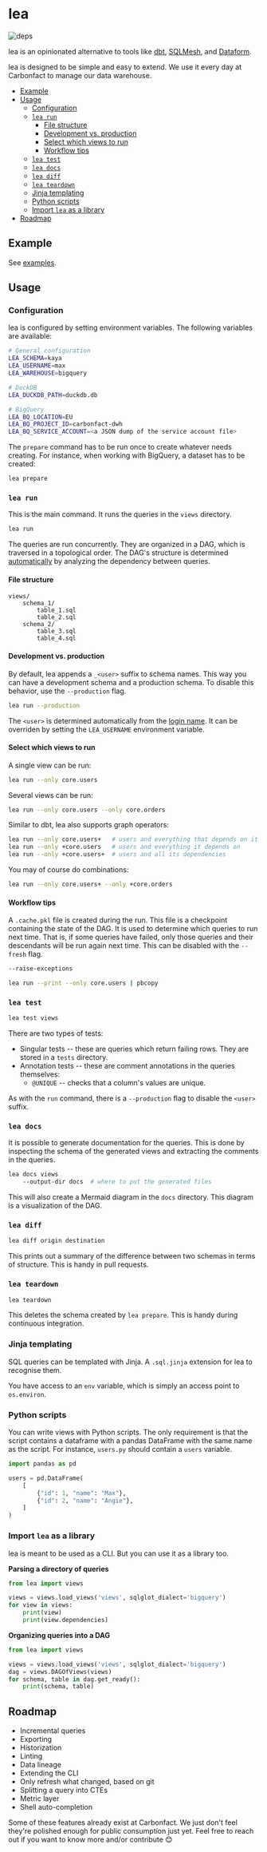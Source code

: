 <h1>lea</h1>

![deps](https://github.com/carbonfact/kaya/assets/8095957/9938db74-0d54-4ab7-8307-d008af0844aa)


lea is an opinionated alternative to tools like [dbt](https://www.getdbt.com/), [SQLMesh](https://sqlmesh.com/), and [Dataform](https://cloud.google.com/dataform).

lea is designed to be simple and easy to extend. We use it every day at Carbonfact to manage our data warehouse.

- [Example](#example)
- [Usage](#usage)
  - [Configuration](#configuration)
  - [`lea run`](#lea-run)
    - [File structure](#file-structure)
    - [Development vs. production](#development-vs-production)
    - [Select which views to run](#select-which-views-to-run)
    - [Workflow tips](#workflow-tips)
  - [`lea test`](#lea-test)
  - [`lea docs`](#lea-docs)
  - [`lea diff`](#lea-diff)
  - [`lea teardown`](#lea-teardown)
  - [Jinja templating](#jinja-templating)
  - [Python scripts](#python-scripts)
  - [Import `lea` as a library](#import-lea-as-a-library)
- [Roadmap](#roadmap)

## Example

See [examples](examples).

## Usage

### Configuration

lea is configured by setting environment variables. The following variables are available:

```sh
# General configuration
LEA_SCHEMA=kaya
LEA_USERNAME=max
LEA_WAREHOUSE=bigquery

# DuckDB
LEA_DUCKDB_PATH=duckdb.db

# BigQuery
LEA_BQ_LOCATION=EU
LEA_BQ_PROJECT_ID=carbonfact-dwh
LEA_BQ_SERVICE_ACCOUNT=<a JSON dump of the service account file>
```

The `prepare` command has to be run once to create whatever needs creating. For instance, when working with BigQuery, a dataset has to be created:

```sh
lea prepare
```

### `lea run`

This is the main command. It runs the queries in the `views` directory.

```sh
lea run
```

The queries are run concurrently. They are organized in a DAG, which is traversed in a topological order. The DAG's structure is determined [automatically](https://maxhalford.github.io/blog/dbt-ref-rant/) by analyzing the dependency between queries.

#### File structure

```
views/
    schema_1/
        table_1.sql
        table_2.sql
    schema_2/
        table_3.sql
        table_4.sql
```

#### Development vs. production

By default, lea appends a `_<user>` suffix to schema names. This way you can have a development schema and a production schema. To disable this behavior, use the `--production` flag.

```sh
lea run --production
```

The `<user>` is determined automatically from the [login name](https://docs.python.org/3/library/getpass.html#getpass.getuser). It can be overriden by setting the `LEA_USERNAME` environment variable.

#### Select which views to run

A single view can be run:

```sh
lea run --only core.users
```

Several views can be run:

```sh
lea run --only core.users --only core.orders
```

Similar to dbt, lea also supports graph operators:

```sh
lea run --only core.users+   # users and everything that depends on it
lea run --only +core.users   # users and everything it depends on
lea run --only +core.users+  # users and all its dependencies
```

You may of course do combinations:

```sh
lea run --only core.users+ --only +core.orders
```

#### Workflow tips

A `.cache.pkl` file is created during the run. This file is a checkpoint containing the state of the DAG. It is used to determine which queries to run next time. That is, if some queries have failed, only those queries and their descendants will be run again next time. This can be disabled with the `--fresh` flag.

```sh
--raise-exceptions
```

```sh
lea run --print --only core.users | pbcopy
```

### `lea test`

```sh
lea test views
```

There are two types of tests:

- Singular tests -- these are queries which return failing rows. They are stored in a `tests` directory.
- Annotation tests -- these are comment annotations in the queries themselves:
  - `@UNIQUE` -- checks that a column's values are unique.

As with the `run` command, there is a `--production` flag to disable the `<user>` suffix.

### `lea docs`

It is possible to generate documentation for the queries. This is done by inspecting the schema of the generated views and extracting the comments in the queries.

```sh
lea docs views
    --output-dir docs  # where to put the generated files
```

This will also create a Mermaid diagram in the `docs` directory. This diagram is a visualization of the DAG.

### `lea diff`

```sh
lea diff origin destination
```

This prints out a summary of the difference between two schemas in terms of structure. This is handy in pull requests.

### `lea teardown`

```sh
lea teardown
```

This deletes the schema created by `lea prepare`. This is handy during continuous integration.

### Jinja templating

SQL queries can be templated with Jinja. A `.sql.jinja` extension for lea to recognise them.

You have access to an `env` variable, which is simply an access point to `os.environ`.

### Python scripts

You can write views with Python scripts. The only requirement is that the script contains a dataframe with a pandas DataFrame with the same name as the script. For instance, `users.py` should contain a `users` variable.

```python
import pandas as pd

users = pd.DataFrame(
    [
        {"id": 1, "name": "Max"},
        {"id": 2, "name": "Angie"},
    ]
)
```

### Import `lea` as a library

lea is meant to be used as a CLI. But you can use it as a library too.

**Parsing a directory of queries**

```py
from lea import views

views = views.load_views('views', sqlglot_dialect='bigquery')
for view in views:
    print(view)
    print(view.dependencies)
```

**Organizing queries into a DAG**

```py
from lea import views

views = views.load_views('views', sqlglot_dialect='bigquery')
dag = views.DAGOfViews(views)
for schema, table in dag.get_ready():
    print(schema, table)
```

## Roadmap

- Incremental queries
- Exporting
- Historization
- Linting
- Data lineage
- Extending the CLI
- Only refresh what changed, based on git
- Splitting a query into CTEs
- Metric layer
- Shell auto-completion

Some of these features already exist at Carbonfact. We just don't feel they're polished enough for public consumption just yet. Feel free to reach out if you want to know more and/or contribute 😊
